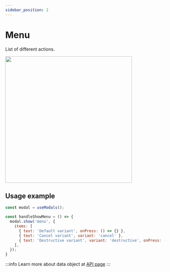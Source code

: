 ```yaml
---
sidebar_position: 2
---
```


# Menu

<!-- TODO: Finish page -->

List of different actions.

<img src="../../../img/menu.png" width="400" />

## Usage example

```js
const modal = useModals();

const handleShowMenu = () => {
  modal.show('menu', {
    items: [
      { text: 'Default variant', onPress: () => {} },
      { text: 'Cancel variant', variant: 'cancel' },
      { text: 'Destructive variant', variant: 'destructive', onPress: () => {} },
    ],
  });
}
```

:::info
Learn more about data object at [API page](../../api/renderable-components/menu.md)
:::
